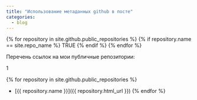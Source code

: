 ```yaml
---
title: "Использование метаданных github в посте"
categories:
  - blog
---
```

{% for repository in site.github.public_repositories %}
  {% if repository.name == site.repo_name %}
  TRUE
  {% endif %}
{% endfor %} 


Перечень ссылок на мои публичные репозитории:

1

{% for repository in site.github.public_repositories %}
  * [{{ repository.name }}]({{ repository.html_url }})
{% endfor %}
